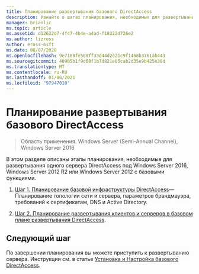 ```yaml
---
title: Планирование развертывания базового DirectAccess
description: Узнайте о шагах планирования, необходимых для развертывания одного сервера DirectAccess под Windows Server 2016, Windows Server 2012 R2 или Windows Server 2012 с базовыми функциями.
manager: brianlic
ms.topic: article
ms.assetid: d12632d7-4f47-4b4e-a4ad-f18322d726e2
ms.author: lizross
author: eross-msft
ms.date: 08/07/2020
ms.openlocfilehash: 9e7188fe508ff33d44d2e21c9f1468b3761ab443
ms.sourcegitcommit: 40905b1f9d68f1b7d821e05cab2d35e9b425e38d
ms.translationtype: MT
ms.contentlocale: ru-RU
ms.lasthandoff: 01/06/2021
ms.locfileid: "97947010"
---
```

# <a name="plan-a-basic-directaccess-deployment"></a>Планирование развертывания базового DirectAccess

>Область применения. Windows Server (Semi-Annual Channel), Windows Server 2016

В этом разделе описаны этапы планирования, необходимые для развертывания одного сервера DirectAccess под Windows Server 2016, Windows Server 2012 R2 или Windows Server 2012 с базовыми функциями.

1.  [Шаг 1. Планирование базовой инфраструктуры DirectAccess](da-basic-plan-s1-infrastructure.md)— Планирование топологии сети и сервера, параметров брандмауэра, требований к сертификатам, DNS и Active Directory.

2.  [Шаг 2. Планирование развертывания клиентов и серверов в базовом плане развертывания DirectAccess](da-basic-plan-s2-deployment.md).

## <a name="next-step"></a>Следующий шаг
По завершении планирования вы можете приступить к развертыванию сервера. Инструкции см. в статье [Установка и Настройка базового DirectAccess](Install-and-Configure-Basic-DirectAccess.md).



